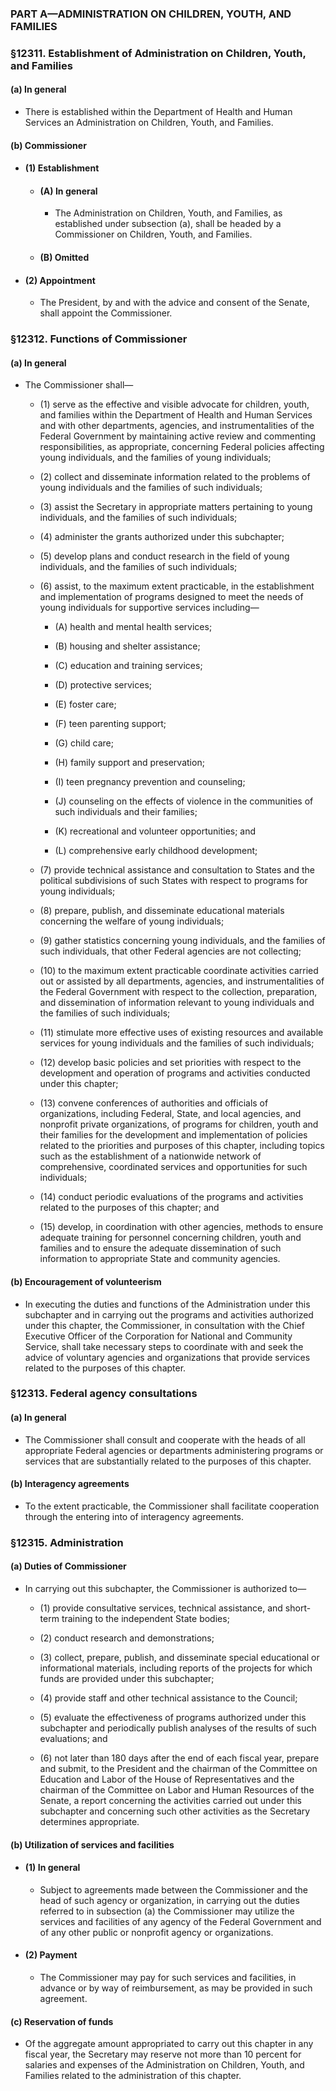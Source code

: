 ### PART A—ADMINISTRATION ON CHILDREN, YOUTH, AND FAMILIES

### §12311. Establishment of Administration on Children, Youth, and Families
#### (a) In general
* There is established within the Department of Health and Human Services an Administration on Children, Youth, and Families.

#### (b) Commissioner
* #### (1) Establishment
  * #### (A) In general
    * The Administration on Children, Youth, and Families, as established under subsection (a), shall be headed by a Commissioner on Children, Youth, and Families.

  * #### (B) Omitted
* #### (2) Appointment
  * The President, by and with the advice and consent of the Senate, shall appoint the Commissioner.

### §12312. Functions of Commissioner
#### (a) In general
* The Commissioner shall—

  * (1) serve as the effective and visible advocate for children, youth, and families within the Department of Health and Human Services and with other departments, agencies, and instrumentalities of the Federal Government by maintaining active review and commenting responsibilities, as appropriate, concerning Federal policies affecting young individuals, and the families of young individuals;

  * (2) collect and disseminate information related to the problems of young individuals and the families of such individuals;

  * (3) assist the Secretary in appropriate matters pertaining to young individuals, and the families of such individuals;

  * (4) administer the grants authorized under this subchapter;

  * (5) develop plans and conduct research in the field of young individuals, and the families of such individuals;

  * (6) assist, to the maximum extent practicable, in the establishment and implementation of programs designed to meet the needs of young individuals for supportive services including—

    * (A) health and mental health services;

    * (B) housing and shelter assistance;

    * (C) education and training services;

    * (D) protective services;

    * (E) foster care;

    * (F) teen parenting support;

    * (G) child care;

    * (H) family support and preservation;

    * (I) teen pregnancy prevention and counseling;

    * (J) counseling on the effects of violence in the communities of such individuals and their families;

    * (K) recreational and volunteer opportunities; and

    * (L) comprehensive early childhood development;


  * (7) provide technical assistance and consultation to States and the political subdivisions of such States with respect to programs for young individuals;

  * (8) prepare, publish, and disseminate educational materials concerning the welfare of young individuals;

  * (9) gather statistics concerning young individuals, and the families of such individuals, that other Federal agencies are not collecting;

  * (10) to the maximum extent practicable coordinate activities carried out or assisted by all departments, agencies, and instrumentalities of the Federal Government with respect to the collection, preparation, and dissemination of information relevant to young individuals and the families of such individuals;

  * (11) stimulate more effective uses of existing resources and available services for young individuals and the families of such individuals;

  * (12) develop basic policies and set priorities with respect to the development and operation of programs and activities conducted under this chapter;

  * (13) convene conferences of authorities and officials of organizations, including Federal, State, and local agencies, and nonprofit private organizations, of programs for children, youth and their families for the development and implementation of policies related to the priorities and purposes of this chapter, including topics such as the establishment of a nationwide network of comprehensive, coordinated services and opportunities for such individuals;

  * (14) conduct periodic evaluations of the programs and activities related to the purposes of this chapter; and

  * (15) develop, in coordination with other agencies, methods to ensure adequate training for personnel concerning children, youth and families and to ensure the adequate dissemination of such information to appropriate State and community agencies.

#### (b) Encouragement of volunteerism
* In executing the duties and functions of the Administration under this subchapter and in carrying out the programs and activities authorized under this chapter, the Commissioner, in consultation with the Chief Executive Officer of the Corporation for National and Community Service, shall take necessary steps to coordinate with and seek the advice of voluntary agencies and organizations that provide services related to the purposes of this chapter.

### §12313. Federal agency consultations
#### (a) In general
* The Commissioner shall consult and cooperate with the heads of all appropriate Federal agencies or departments administering programs or services that are substantially related to the purposes of this chapter.

#### (b) Interagency agreements
* To the extent practicable, the Commissioner shall facilitate cooperation through the entering into of interagency agreements.

### §12315. Administration
#### (a) Duties of Commissioner
* In carrying out this subchapter, the Commissioner is authorized to—

  * (1) provide consultative services, technical assistance, and short-term training to the independent State bodies;

  * (2) conduct research and demonstrations;

  * (3) collect, prepare, publish, and disseminate special educational or informational materials, including reports of the projects for which funds are provided under this subchapter;

  * (4) provide staff and other technical assistance to the Council;

  * (5) evaluate the effectiveness of programs authorized under this subchapter and periodically publish analyses of the results of such evaluations; and

  * (6) not later than 180 days after the end of each fiscal year, prepare and submit, to the President and the chairman of the Committee on Education and Labor of the House of Representatives and the chairman of the Committee on Labor and Human Resources of the Senate, a report concerning the activities carried out under this subchapter and concerning such other activities as the Secretary determines appropriate.

#### (b) Utilization of services and facilities
* #### (1) In general
  * Subject to agreements made between the Commissioner and the head of such agency or organization, in carrying out the duties referred to in subsection (a) the Commissioner may utilize the services and facilities of any agency of the Federal Government and of any other public or nonprofit agency or organizations.

* #### (2) Payment
  * The Commissioner may pay for such services and facilities, in advance or by way of reimbursement, as may be provided in such agreement.

#### (c) Reservation of funds
* Of the aggregate amount appropriated to carry out this chapter in any fiscal year, the Secretary may reserve not more than 10 percent for salaries and expenses of the Administration on Children, Youth, and Families related to the administration of this chapter.